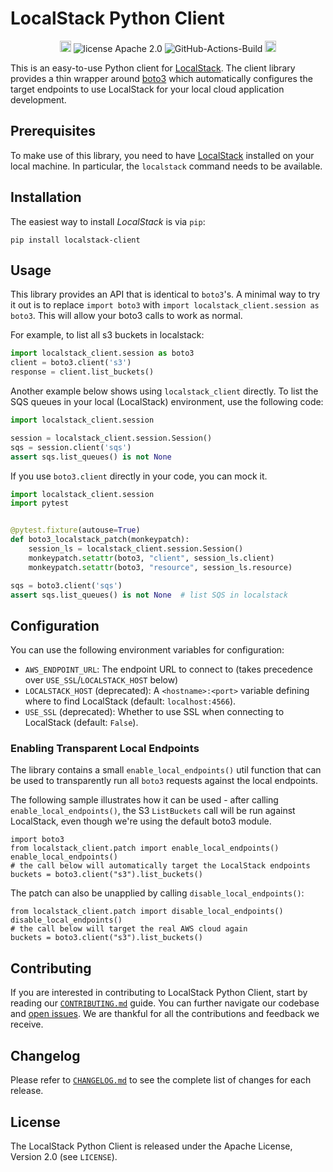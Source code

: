 # LocalStack Python Client

<p align="center">
    <a href="https://img.shields.io/pypi/v/localstack-client"><img src="https://img.shields.io/pypi/v/localstack-client" alt="PyPI version" height="18"></a>
    <img src="https://img.shields.io/badge/license-Apache License 2.0-brightgreen" alt="license Apache 2.0"/>
    <img src="https://github.com/localstack/localstack-python-client/actions/workflows/ci.yml/badge.svg" alt="GitHub-Actions-Build"/>
    <a href="https://pepy.tech/project/localstack-client"><img src="https://pepy.tech/badge/localstack-client" alt="PyPi downloads" height="18"></a>
</p>

This is an easy-to-use Python client for [LocalStack](https://github.com/localstack/localstack).
The client library provides a thin wrapper around [boto3](https://github.com/boto/boto3) which
automatically configures the target endpoints to use LocalStack for your local cloud
application development.

## Prerequisites

To make use of this library, you need to have [LocalStack](https://github.com/localstack/localstack) installed on your local machine. In particular, the `localstack` command needs to be available.

## Installation

The easiest way to install *LocalStack* is via `pip`:

```
pip install localstack-client
```

## Usage

This library provides an API that is identical to `boto3`'s. A minimal way to try it out is to replace `import boto3` with `import localstack_client.session as boto3`. This will allow your boto3 calls to work as normal.

For example, to list all s3 buckets in localstack:

```python
import localstack_client.session as boto3
client = boto3.client('s3')
response = client.list_buckets()
```

Another example below shows using `localstack_client` directly. To list the SQS queues
in your local (LocalStack) environment, use the following code:

```python
import localstack_client.session

session = localstack_client.session.Session()
sqs = session.client('sqs')
assert sqs.list_queues() is not None
```

If you use `boto3.client` directly in your code, you can mock it.

```python
import localstack_client.session
import pytest


@pytest.fixture(autouse=True)
def boto3_localstack_patch(monkeypatch):
    session_ls = localstack_client.session.Session()
    monkeypatch.setattr(boto3, "client", session_ls.client)
    monkeypatch.setattr(boto3, "resource", session_ls.resource)
```

```python
sqs = boto3.client('sqs')
assert sqs.list_queues() is not None  # list SQS in localstack
```

## Configuration

You can use the following environment variables for configuration:

* `AWS_ENDPOINT_URL`: The endpoint URL to connect to (takes precedence over `USE_SSL`/`LOCALSTACK_HOST` below)
* `LOCALSTACK_HOST` (deprecated): A `<hostname>:<port>` variable defining where to find LocalStack (default: `localhost:4566`).
* `USE_SSL` (deprecated): Whether to use SSL when connecting to LocalStack (default: `False`).

### Enabling Transparent Local Endpoints

The library contains a small `enable_local_endpoints()` util function that can be used to transparently run all `boto3` requests against the local endpoints.

The following sample illustrates how it can be used - after calling `enable_local_endpoints()`, the S3 `ListBuckets` call will be run against LocalStack, even though we're using the default boto3 module.
```
import boto3
from localstack_client.patch import enable_local_endpoints()
enable_local_endpoints()
# the call below will automatically target the LocalStack endpoints
buckets = boto3.client("s3").list_buckets()
```

The patch can also be unapplied by calling `disable_local_endpoints()`:
```
from localstack_client.patch import disable_local_endpoints()
disable_local_endpoints()
# the call below will target the real AWS cloud again
buckets = boto3.client("s3").list_buckets()
```

## Contributing

If you are interested in contributing to LocalStack Python Client, start by reading our [`CONTRIBUTING.md`](CONTRIBUTING.md) guide. You can further navigate our codebase and [open issues](https://github.com/localstack/localstack-python-client/issues). We are thankful for all the contributions and feedback we receive.

## Changelog

Please refer to [`CHANGELOG.md`](CHANGELOG.md) to see the complete list of changes for each release.

## License

The LocalStack Python Client is released under the Apache License, Version 2.0 (see `LICENSE`).
